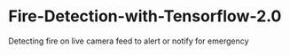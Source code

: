 # Fire-Detection-with-Tensorflow-2.0
Detecting fire on live camera feed to alert or notify for emergency
